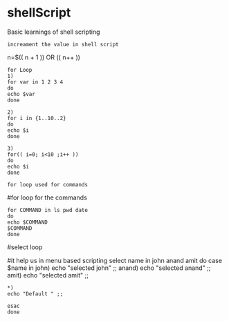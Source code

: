 # shellScript
Basic learnings of shell scripting

	increament the value in shell script 
n=$(( n + 1 )) OR (( n++ ))



	for Loop
	1)
	for var in 1 2 3 4 
	do 
	echo $var
	done

	2)
	for i in {1..10..2}
	do 
	echo $i
	done

	3)
	for(( i=0; i<10 ;i++ ))
	do 
	echo $i
	done 

	for loop used for commands

#for loop for the commands

	for COMMAND in ls pwd date
	do 
	echo $COMMAND
	$COMMAND
	done



#select loop 

#it help us in menu based scripting 
	select name in john anand amit
	do 
	case $name in
	john)
	echo "selected john" ;;
	anand)
	echo "selected anand" ;;
	amit)
	echo "selected amit" ;;

	*)
	echo "Default " ;;

	esac
	done 



